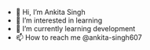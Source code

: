 - 👋 Hi, I’m Ankita Singh
- 👀 I’m interested in learning
- 🌱 I’m currently learning development
- 📫 How to reach me @ankita-singh607

<!---
ankita-singh607/ankita-singh607 is a ✨ special ✨ repository because its `README.md` (this file) appears on your GitHub profile.
You can click the Preview link to take a look at your changes.
--->
